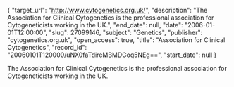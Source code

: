 {
  "target_url": "http://www.cytogenetics.org.uk/", 
  "description": "The Association for Clinical Cytogenetics is the professional association for Cytogeneticists working in the UK.", 
  "end_date": null, 
  "date": "2006-01-01T12:00:00", 
  "slug": 27099146, 
  "subject": "Genetics", 
  "publisher": "cytogenetics.org.uk", 
  "open_access": true, 
  "title": "Association for Clinical Cytogenetics", 
  "record_id": "20060101T120000/uNX0faTdireMBMDCoq5NEg==", 
  "start_date": null
}

The Association for Clinical Cytogenetics is the professional association for Cytogeneticists working in the UK.
